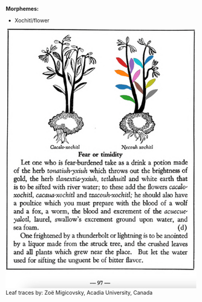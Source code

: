 
**Morphemes:**

- Xochitl/flower

![Z_ID120_p097_02_Necouh_xochitl.png](assets/Z_ID120_p097_02_Necouh_xochitl.png)  
Leaf traces by: Zoë Migicovsky, Acadia University, Canada  
